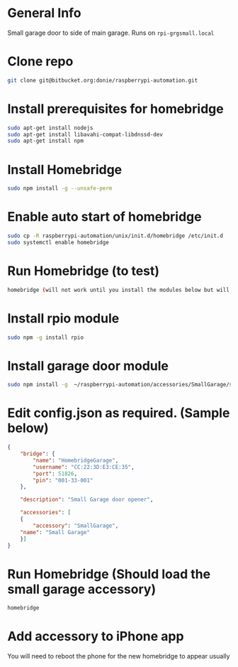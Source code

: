 # General Info
Small garage door to side of main garage. Runs on `rpi-grgsmall.local`

# Clone repo
```bash
git clone git@bitbucket.org:donie/raspberrypi-automation.git
```

# Install prerequisites for homebridge
```bash
sudo apt-get install nodejs
sudo apt-get install libavahi-compat-libdnssd-dev
sudo apt-get install npm
```

# Install Homebridge
```bash
sudo npm install -g --unsafe-perm
```

# Enable auto start of homebridge
```bash
sudo cp -R raspberrypi-automation/unix/init.d/homebridge /etc/init.d
sudo systemctl enable homebridge
```

# Run Homebridge (to test)
```bash
homebridge (will not work until you install the modules below but will create the config.json in ~/.homebridge)
```

# Install rpio module
```bash
sudo npm -g install rpio
```

# Install garage door module
```bash
sudo npm install -g  ~/raspberrypi-automation/accessories/SmallGarage/smallgarage_accessory.js
```

# Edit config.json as required. (Sample below)
```json
{
	"bridge": {
		"name": "HomebridgeGarage",
		"username": "CC:22:3D:E3:CE:35",
		"port": 51826,
		"pin": "001-33-001"
	},

	"description": "Small Garage door opener",

	"accessories": [
	{
		"accessory": "SmallGarage",
    "name": "Small Garage"
	}]
}
```

# Run Homebridge (Should load the small garage accessory)
```bash
homebridge
```

# Add accessory to iPhone app
You will need to reboot the phone for the new homebridge to appear usually
